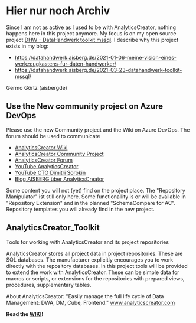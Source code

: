 # Hier nur noch Archiv

Since I am not as active as I used to be with AnalyticsCreator, nothing happens here in this project anymore. My focus is on my open source project [DHW - DataHandwerk toolkit mssql](https://datahandwerk.gitlab.io/dhw/index.html). I describe why this project exists in my blog:

- https://datahandwerk.aisberg.de/2021-01-06-meine-vision-eines-werkzeugkastens-fur-daten-handwerker/
- https://datahandwerk.aisberg.de/2021-03-23-datahandwerk-toolkit-mssql/

Germo Görtz (aisbergde)
## Use the New community project on Azure DevOps

Please use the new Community project and the Wiki on Azure DevOps. The forum should be used to communicate

- [AnalyticsCreator Wiki](https://dev.azure.com/AnalyticsCreator/AnalyticsCreator/_wiki/wikis/AnalyticsCreator.wiki)
- [AnalyticsCreator Community Project](https://dev.azure.com/AnalyticsCreator/AnalyticsCreator)
- [AnalyticsCreator Forum](https://analyticscreator.flarum.cloud/)
- [YouTube AnalyticsCreator](https://www.youtube.com/channel/UC95xNZUE2e7Wr8n3IluXgrQ)
- [YouTube CTO Dimitri Sorokin](https://www.youtube.com/channel/UCQoL7ml6qABV8GGVSSoPHAQ)
- [Blog AISBERG über AnalyticsCreator](http://analyticscreator.aisberg.de/)

Some content you will not (yet) find on the project place. The "Repository Manipulator" ist still only here. Some functionallity is or will be available in "Repository Extension" and in the planned "SchemaCompare for AC". Repository templates you will already find in the new project.

## AnalyticsCreator_Toolkit

Tools for working with AnalyticsCreator and its project repositories

AnalyticsCreator stores all project data in project repositories. These are SQL databases. The manufacturer explicitly encourages you to work directly with the repository databases. In this project tools will be provided to extend the work with AnalyticsCreator. These can be simple data for macros or scripts, or extensions for the repositories with prepared views, procedures, supplementary tables.

About AnalyticsCreator: "Easily manage the full life cycle of Data Management: DWA, DM, Cube, Frontend." www.analyticscreator.com

**Read the [WIKI](https://github.com/aisbergde/AnalyticsCreator_Toolkit/wiki)!**
